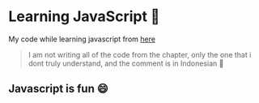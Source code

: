 # Learning JavaScript :rocket:

My code while learning javascript from [here](https://www.udemy.com/the-complete-javascript-course/)

> I am not writing all of the code from the chapter, only the one that i dont truly understand, and the comment is in Indonesian :musical_note: 

## Javascript is fun :smile:
